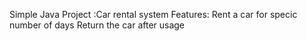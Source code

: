 Simple Java Project :Car rental system
Features: Rent a car for specic number of days
          Return the car after usage
          